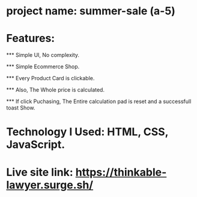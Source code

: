 # project name: summer-sale (a-5)
# Features: 
*** Simple UI, No complexity.

*** Simple Ecommerce Shop.

*** Every Product Card is clickable.

*** Also, The Whole price is calculated.

*** If click Puchasing, The Entire calculation pad is reset and a successfull toast Show.

# Technology I Used: HTML, CSS, JavaScript.

# Live site link: https://thinkable-lawyer.surge.sh/ 
